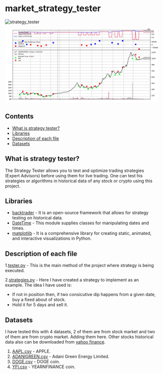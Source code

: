<!--Head-->
# market_strategy_tester

![strategy_tester](https://img.shields.io/badge/strategy-tester-brightgreen)


 ![market_strategy_tester logo](logo.png)


## Contents

* [What is strategy tester?](#What-is-strategy-tester)
* [Libraries](#Libraries)
* [Description of each file](#Description-of-each-file)
* [Datasets](#Datasets)

## What is strategy tester?

The Strategy Tester allows you to test and optimize trading strategies (Expert Advisors) before using them for live trading. One can test his strategies or algorithms in historical data of any stock or crypto using this project.


## Libraries

+ [backtrader](https://www.backtrader.com) - It is an open-source framework that allows for strategy testing on historical data.
+ [DateTime](https://pypi.org/project/DateTime) - This module supplies classes for manipulating dates and times.
+ [matplotlib](https://pypi.org/project/matplotlib/) - It is a comprehensive library for creating static, animated, and interactive visualizations in Python.


<!-- Description -->
## Description of each file

1.[tester.py](https://github.com/ArunavD/market_strategy_tester/blob/master/tester.py) - This is the main method of the project where strategy is being executed.

2.[strategies.py](https://github.com/ArunavD/market_strategy_tester/blob/master/strategies.py) - Here I have created a strategy to implement as an example. The idea I have used is:
* If not in position then, if two consicutive dip happens from a given date, buy a fixed about of stock.
* Hold it for 5 days and sell it.


## Datasets

I have tested this with 4 datasets, 2 of them are from stock market and two of them are from crypto market. Adding them here. Other stocks historical data also can be downloaded from [yahoo finance](https://in.finance.yahoo.com/).

1. [AAPL.csv](https://github.com/ArunavD/market_strategy_tester/blob/master/AAPL.csv) - APPLE.
2. [ADANIGREEN.csv](https://github.com/ArunavD/market_strategy_tester/blob/master/ADANIGREEN.csv) - Adani Green Energy Limited.
3. [DOGE.csv](https://github.com/ArunavD/market_strategy_tester/blob/master/DOGE.csv) - DOGE coin.
4. [YFI.csv](https://github.com/ArunavD/market_strategy_tester/blob/master/YFI.csv) - YEARNFINANCE coin.
